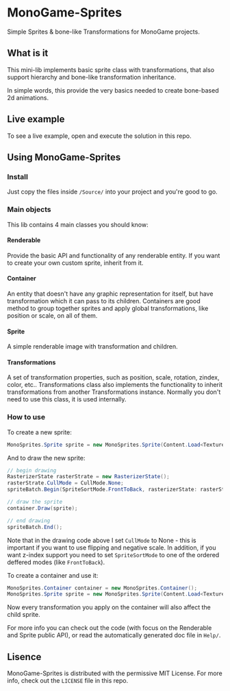 # MonoGame-Sprites
Simple Sprites &amp; bone-like Transformations for MonoGame projects.

## What is it
This mini-lib implements basic sprite class with transformations, that also support hierarchy and bone-like transformation inheritance. 

In simple words, this provide the very basics needed to create bone-based 2d animations.

## Live example
To see a live example, open and execute the solution in this repo.

## Using MonoGame-Sprites

### Install
Just copy the files inside ```/Source/``` into your project and you're good to go.

### Main objects
This lib contains 4 main classes you should know:

#### Renderable
Provide the basic API and functionality of any renderable entity. If you want to create your own custom sprite, inherit from it.

#### Container
An entity that doesn't have any graphic representation for itself, but have transformation which it can pass to its children. Containers are good method to group together sprites and apply global transformations, like position or scale, on all of them.

#### Sprite
A simple renderable image with transformation and children.

#### Transformations
A set of transformation properties, such as position, scale, rotation, zindex, color, etc.. Transformations class also implements the functionality to inherit transformations from another Transformations instance.
Normally you don't need to use this class, it is used internally.

### How to use
To create a new sprite:
```cs
MonoSprites.Sprite sprite = new MonoSprites.Sprite(Content.Load<Texture2D>("sprite_texture"));
```

And to draw the new sprite:
```cs
// begin drawing
RasterizerState rasterStrate = new RasterizerState();
rasterStrate.CullMode = CullMode.None;
spriteBatch.Begin(SpriteSortMode.FrontToBack, rasterizerState: rasterStrate);

// draw the sprite
container.Draw(sprite);

// end drawing
spriteBatch.End();
```

Note that in the drawing code above I set ```CullMode``` to None - this is important if you want to use flipping and negative scale.
In addition, if you want z-index support you need to set ```SpriteSortMode``` to one of the ordered deffered modes (like ```FrontToBack```).


To create a container and use it:
```cs
MonoSprites.Container container = new MonoSprites.Container();
MonoSprites.Sprite sprite = new MonoSprites.Sprite(Content.Load<Texture2D>("sprite_texture"), parent: container);
```

Now every transformation you apply on the container will also affect the child sprite.

For more info you can check out the code (with focus on the Renderable and Sprite public API), or read the automatically generated doc file in ```Help/```.

## Lisence
MonoGame-Sprites is distributed with the permissive MIT License. For more info, check out the ```LICENSE``` file in this repo.